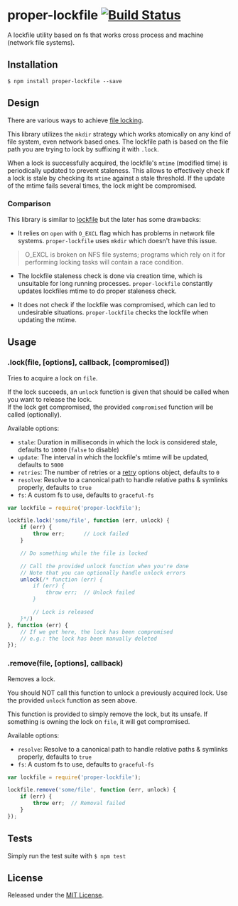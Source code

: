 # proper-lockfile [![Build Status](https://travis-ci.org/IndigoUnited/node-proper-lockfile.svg?branch=master)](https://travis-ci.org/IndigoUnited/node-proper-lockfile)

A lockfile utility based on fs that works cross process and machine (network file systems).


## Installation

`$ npm install proper-lockfile --save`


## Design

There are various ways to achieve [file locking](http://en.wikipedia.org/wiki/File_locking).

This library utilizes the `mkdir` strategy which works atomically on any kind of file system, even network based ones.
The lockfile path is based on the file path you are trying to lock by suffixing it with `.lock`.

When a lock is successfully acquired, the lockfile's `mtime` (modified time) is periodically updated to prevent staleness. This allows to effectively check if a lock is stale by checking its `mtime` against a stale threshold. If the update of the mtime fails several times, the lock might be compromised.


### Comparison

This library is similar to [lockfile](https://github.com/isaacs/lockfile) but the later has some drawbacks:

- It relies on `open` with `O_EXCL` flag which has problems in network file systems. `proper-lockfile` uses `mkdir` which doesn't have this issue.

> O_EXCL is broken on NFS file systems; programs which rely on it for performing locking tasks will contain a race condition.

- The lockfile staleness check is done via creation time, which is unsuitable for long running processes. `proper-lockfile` constantly updates lockfiles mtime to do proper staleness check.

- It does not check if the lockfile was compromised, which can led to undesirable situations. `proper-lockfile` checks the lockfile when updating the mtime.


## Usage

### .lock(file, [options], callback, [compromised])

Tries to acquire a lock on `file`.

If the lock succeeds, an `unlock` function is given that should be called when you want to release the lock.   
If the lock get compromised, the provided `compromised` function will be called (optionally).   


Available options:

- `stale`: Duration in milliseconds in which the lock is considered stale, defaults to `10000` (`false` to disable)
- `update`: The interval in which the lockfile's mtime will be updated, defaults to `5000`
- `retries`: The number of retries or a [retry](https://www.npmjs.org/package/retry) options object, defaults to `0`
- `resolve`: Resolve to a canonical path to handle relative paths & symlinks properly, defaults to `true`
- `fs`: A custom fs to use, defaults to `graceful-fs`


```js
var lockfile = require('proper-lockfile');

lockfile.lock('some/file', function (err, unlock) {
    if (err) {
        throw err;      // Lock failed
    }

    // Do something while the file is locked

    // Call the provided unlock function when you're done
    // Note that you can optionally handle unlock errors
    unlock(/* function (err) {
        if (err) {
            throw err;  // Unlock failed
        }

        // Lock is released
    }*/)
}, function (err) {
    // If we get here, the lock has been compromised
    // e.g.: the lock has been manually deleted
});
```


### .remove(file, [options], callback)

Removes a lock.

You should NOT call this function to unlock a previously acquired lock. Use the provided `unlock` function as seen above.

This function is provided to simply remove the lock, but its unsafe. If something is owning the lock on `file`, it will get compromised.


Available options:

- `resolve`: Resolve to a canonical path to handle relative paths & symlinks properly, defaults to `true`
- `fs`: A custom fs to use, defaults to `graceful-fs`


```js
var lockfile = require('proper-lockfile');

lockfile.remove('some/file', function (err, unlock) {
    if (err) {
        throw err;  // Removal failed
    }
});
```


## Tests

Simply run the test suite with `$ npm test`


## License

Released under the [MIT License](http://www.opensource.org/licenses/mit-license.php).

